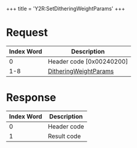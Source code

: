 +++
title = 'Y2R:SetDitheringWeightParams'
+++

# Request

| Index Word | Description                                                               |
|------------|---------------------------------------------------------------------------|
| 0          | Header code \[0x00240200\]                                                |
| 1-8        | [DitheringWeightParams](Camera_Services#DitheringWeightParams "wikilink") |

# Response

| Index Word | Description |
|------------|-------------|
| 0          | Header code |
| 1          | Result code |
